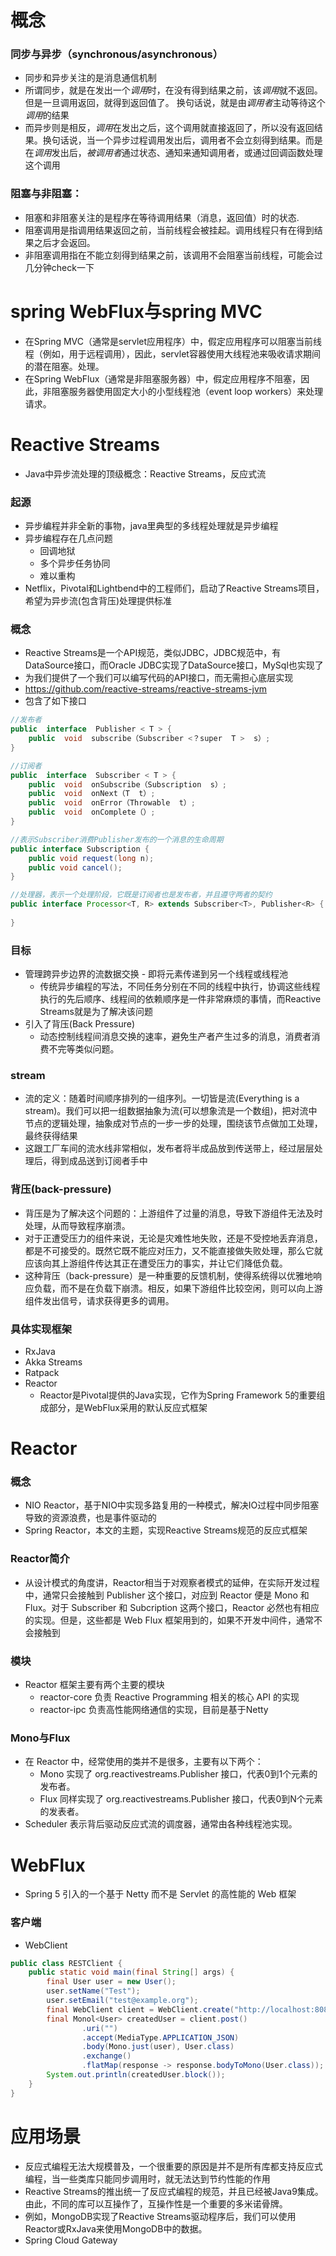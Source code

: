 # 概念
### 同步与异步（synchronous/asynchronous）
+ 同步和异步关注的是消息通信机制 
+ 所谓同步，就是在发出一个*调用*时，在没有得到结果之前，该*调用*就不返回。但是一旦调用返回，就得到返回值了。
  换句话说，就是由*调用者*主动等待这个*调用*的结果
+ 而异步则是相反，*调用*在发出之后，这个调用就直接返回了，所以没有返回结果。换句话说，当一个异步过程调用发出后，调用者不会立刻得到结果。而是在*调用*发出后，*被调用者*通过状态、通知来通知调用者，或通过回调函数处理这个调用
### 阻塞与非阻塞：
+ 阻塞和非阻塞关注的是程序在等待调用结果（消息，返回值）时的状态.
+ 阻塞调用是指调用结果返回之前，当前线程会被挂起。调用线程只有在得到结果之后才会返回。
+ 非阻塞调用指在不能立刻得到结果之前，该调用不会阻塞当前线程，可能会过几分钟check一下
# spring WebFlux与spring MVC
+ 在Spring MVC（通常是servlet应用程序）中，假定应用程序可以阻塞当前线程（例如，用于远程调用），因此，servlet容器使用大线程池来吸收请求期间的潜在阻塞。处理。
+ 在Spring WebFlux（通常是非阻塞服务器）中，假定应用程序不阻塞，因此，非阻塞服务器使用固定大小的小型线程池（event loop workers）来处理请求。
# Reactive Streams
+ Java中异步流处理的顶级概念：Reactive Streams，反应式流
### 起源
+ 异步编程并非全新的事物，java里典型的多线程处理就是异步编程
+ 异步编程存在几点问题
  + 回调地狱
  + 多个异步任务协同
  + 难以重构
+ Netflix，Pivotal和Lightbend中的工程师们，启动了Reactive Streams项目，希望为异步流(包含背压)处理提供标准
### 概念
+ Reactive Streams是一个API规范，类似JDBC，JDBC规范中，有DataSource接口，而Oracle JDBC实现了DataSource接口，MySql也实现了
+ 为我们提供了一个我们可以编写代码的API接口，而无需担心底层实现
+ https://github.com/reactive-streams/reactive-streams-jvm
+ 包含了如下接口
```java
//发布者
public  interface  Publisher < T > {
	public  void  subscribe（Subscriber <？super  T >  s）;
}

//订阅者
public  interface  Subscriber < T > {
	public  void  onSubscribe（Subscription  s）;
	public  void  onNext（T  t）;
	public  void  onError（Throwable  t）;
	public  void  onComplete（）;
}

//表示Subscriber消费Publisher发布的一个消息的生命周期
public interface Subscription {
	public void request(long n);
	public void cancel();
}

//处理器，表示一个处理阶段，它既是订阅者也是发布者，并且遵守两者的契约
public interface Processor<T, R> extends Subscriber<T>, Publisher<R> {
	
}
```
### 目标
+ 管理跨异步边界的流数据交换 - 即将元素传递到另一个线程或线程池
  + 传统异步编程的写法，不同任务分别在不同的线程中执行，协调这些线程执行的先后顺序、线程间的依赖顺序是一件非常麻烦的事情，而Reactive Streams就是为了解决该问题
+ 引入了背压(Back Pressure)
  + 动态控制线程间消息交换的速率，避免生产者产生过多的消息，消费者消费不完等类似问题。
### stream
+ 流的定义：随着时间顺序排列的一组序列。一切皆是流(Everything is a stream)。我们可以把一组数据抽象为流(可以想象流是一个数组)，把对流中节点的逻辑处理，抽象成对节点的一步一步的处理，围绕该节点做加工处理，最终获得结果
+ 这跟工厂车间的流水线非常相似，发布者将半成品放到传送带上，经过层层处理后，得到成品送到订阅者手中
### 背压(back-pressure)
+ 背压是为了解决这个问题的：上游组件了过量的消息，导致下游组件无法及时处理，从而导致程序崩溃。
+ 对于正遭受压力的组件来说，无论是灾难性地失败，还是不受控地丢弃消息，都是不可接受的。既然它既不能应对压力，又不能直接做失败处理，那么它就应该向其上游组件传达其正在遭受压力的事实，并让它们降低负载。
+ 这种背压（back-pressure）是一种重要的反馈机制，使得系统得以优雅地响应负载，而不是在负载下崩溃。相反，如果下游组件比较空闲，则可以向上游组件发出信号，请求获得更多的调用。
### 具体实现框架
+ RxJava
+ Akka Streams
+ Ratpack
+ Reactor
  + Reactor是Pivotal提供的Java实现，它作为Spring Framework 5的重要组成部分，是WebFlux采用的默认反应式框架

# Reactor
### 概念
+ NIO Reactor，基于NIO中实现多路复用的一种模式，解决IO过程中同步阻塞导致的资源浪费，也是事件驱动的
+ Spring Reactor，本文的主题，实现Reactive Streams规范的反应式框架
### Reactor简介
+ 从设计模式的角度讲，Reactor相当于对观察者模式的延伸，在实际开发过程中，通常只会接触到 Publisher 这个接口，对应到 Reactor 便是 Mono 和 Flux。对于 Subscriber 和 Subcription 这两个接口，Reactor 必然也有相应的实现。但是，这些都是 Web Flux 框架用到的，如果不开发中间件，通常不会接触到
### 模块
+ Reactor 框架主要有两个主要的模块
  + reactor-core 负责 Reactive Programming 相关的核心 API 的实现 
  + reactor-ipc 负责高性能网络通信的实现，目前是基于Netty
### Mono与Flux
+ 在 Reactor 中，经常使用的类并不是很多，主要有以下两个：
  + Mono 实现了 org.reactivestreams.Publisher 接口，代表0到1个元素的发布者。
  + Flux 同样实现了 org.reactivestreams.Publisher 接口，代表0到N个元素的发表者。
+ Scheduler 表示背后驱动反应式流的调度器，通常由各种线程池实现。
# WebFlux
+ Spring 5 引入的一个基于 Netty 而不是 Servlet 的高性能的 Web 框架
### 客户端
+ WebClient
```java
public class RESTClient {
    public static void main(final String[] args) {
        final User user = new User();
        user.setName("Test");
        user.setEmail("test@example.org");
        final WebClient client = WebClient.create("http://localhost:8080/user");
        final Monol<User> createdUser = client.post()
                .uri("")
                .accept(MediaType.APPLICATION_JSON)
                .body(Mono.just(user), User.class)
                .exchange()
                .flatMap(response -> response.bodyToMono(User.class));
        System.out.println(createdUser.block());
    }
}
```

# 应用场景
+ 反应式编程无法大规模普及，一个很重要的原因是并不是所有库都支持反应式编程，当一些类库只能同步调用时，就无法达到节约性能的作用
+ Reactive Streams的推出统一了反应式编程的规范，并且已经被Java9集成。由此，不同的库可以互操作了，互操作性是一个重要的多米诺骨牌。
+ 例如，MongoDB实现了Reactive Streams驱动程序后，我们可以使用Reactor或RxJava来使用MongoDB中的数据。
+ Spring Cloud Gateway
  


